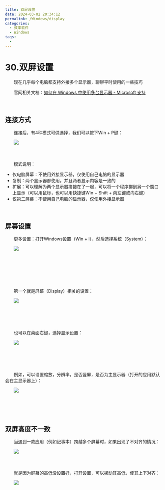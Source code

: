 ```yaml
---
title: 双屏设置
date: 2024-03-02 20:34:12
permalink: /Windows/display
categories:
  - 效率软件
  - Windows
tags:
  - 
---
```

# 30.双屏设置

　　现在几乎每个电脑都支持外接多个显示器，聊聊平时使用的一些技巧
<!-- more -->

　　官网相关文档：[如何在 Windows 中使用多台显示器 - Microsoft 支持](https://support.microsoft.com/zh-cn/windows/%E5%A6%82%E4%BD%95%E5%9C%A8-windows-%E4%B8%AD%E4%BD%BF%E7%94%A8%E5%A4%9A%E5%8F%B0%E6%98%BE%E7%A4%BA%E5%99%A8-329c6962-5a4d-b481-7baa-bec9671f728a#Category=Windows_10)

　　‍

## 连接方式

　　连接后，有4种模式可供选择，我们可以按下Win + P键：

　　​![](https://image.peterjxl.com/blog/image-20240301155538-o3ye58q.png)​

　　‍

　　模式说明：

* 仅电脑屏幕：不使用外接显示器，仅使用自己电脑的显示器
* 复制：两个显示器都使用，并且两者显示内容是一致的
* 扩展：可以理解为两个显示器拼接在了一起，可以将一个程序挪到另一个窗口上显示（可以用鼠标，也可以用快捷键Win + Shift + 向左键或向右键）
* 仅第二屏幕：不使用自己电脑的显示器，仅使用外接显示器

　　‍

## 屏幕设置

　　更多设置：打开Windows设置（Win + I），然后选择系统（System）：

　　​![](https://image.peterjxl.com/blog/image-20240301161111-30n0mtr.png)​

　　‍

　　‍

　　‍

　　第一个就是屏幕（Display）相关的设置：

　　​![](https://image.peterjxl.com/blog/image-20240301160752-eqnkna8.png)​

　　‍

　　‍

　　也可以在桌面右键，选择显示设置：

　　​![](https://image.peterjxl.com/blog/image-20240301161157-x0sd7b9.png)​

　　‍

　　‍

　　例如，可以设置缩放，分辨率，是否竖屏，是否为主显示器（打开的应用默认会在主显示器上）：

　　​![](https://image.peterjxl.com/blog/image-20240301160721-z0dzrwk.png)​

　　‍

　　‍

## 双屏高度不一致

　　当遇到一款应用（例如记事本）跨越多个屏幕时，如果出现了不对齐的情况：

　　​![](https://image.peterjxl.com/blog/image-20240301153049-vycnvn9.png)​

　　​​

　　就是因为屏幕的高低没设置好，打开设置，可以挪动其高低，使其上下对齐：

　　​![](https://image.peterjxl.com/blog/image-20240301160844-gfvzzv7.png)​

　　​

　　‍
